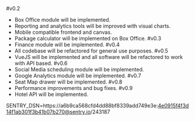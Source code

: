 #v0.2
+ Box Office module will be implemented.
+ Reporting and analytics tools will be improved with visual charts.
+ Mobile compatible frontend and canvas.
+ Package calculator will be implemented on Box Office.
#v0.3
+ Finance module will be implemented.
#v0.4
+ All codebase will be refactored for general use purposes.
#v0.5
+ VueJS will be implemented and all software will be refactored to work with API based.
#v0.6
+ Social Media scheduling module will be implemented.
+ Google Analytics module will be implemented.
#v0.7
+ Seat Map drawer will be implemented.
#v0.8
+ Performance improvements and bug fixes.
#v0.9
+ Hotel API will be implemented.

SENTRY_DSN=https://a6b9ca568cfd4dd88bf8339add749e3e:4e0915f4f3d14f1ab301f3b41b07b270@sentry.io/243187